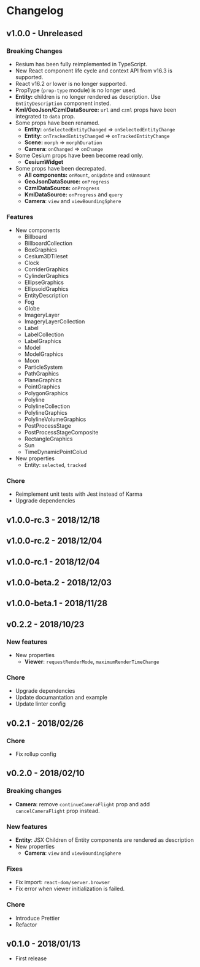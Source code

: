 # Changelog

## v1.0.0 - Unreleased

### Breaking Changes

- Resium has been fully reimplemented in TypeScript.
- New React component life cycle and context API from v16.3 is supported.
- React v16.2 or lower is no longer supported.
- PropType (`prop-type` module) is no longer used.
- **Entity:** children is no longer rendered as description. Use `EntityDescription` component insted.
- **Kml/GeoJson/CzmlDataSource:** `url` and `czml` props have been integrated to `data` prop.
- Some props have been renamed.
  - **Entity:** `onSelectedEntityChanged` => `onSelectedEntityChange`
  - **Entity:** `onTrackedEntityChanged` => `onTrackedEntityChange`
  - **Scene:** `morph` => `morphDuration`
  - **Camera**: `onChanged` => `onChange`
- Some Cesium props have been become read only.
  - **CesiumWidget**
- Some props have been decrepated.
  - **All components:** `onMount`, `onUpdate` and `onUnmount`
  - **GeoJsonDataSource:** `onProgress`
  - **CzmlDataSource:** `onProgress`
  - **KmlDataSource:** `onProgress` and `query`
  - **Camera**: `view` and `viewBoundingSphere`

### Features

- New components
  - Billboard
  - BillboardCollection
  - BoxGraphics
  - Cesium3DTileset
  - Clock
  - CorriderGraphics
  - CylinderGraphics
  - EllipseGraphics
  - EllipsoidGraphics
  - EntityDescription
  - Fog
  - Globe
  - ImageryLayer
  - ImageryLayerCollection
  - Label
  - LabelCollection
  - LabelGraphics
  - Model
  - ModelGraphics
  - Moon
  - ParticleSystem
  - PathGraphics
  - PlaneGraphics
  - PointGraphics
  - PolygonGraphics
  - Polyline
  - PolylineCollection
  - PolylineGraphics
  - PolylineVolumeGraphics
  - PostProcessStage
  - PostProcessStageComposite
  - RectangleGraphics
  - Sun
  - TimeDynamicPointColud
- New properties
  - Entity: `selected`, `tracked`

### Chore

- Reimplement unit tests with Jest instead of Karma
- Upgrade dependencies

## v1.0.0-rc.3 - 2018/12/18

## v1.0.0-rc.2 - 2018/12/04

## v1.0.0-rc.1 - 2018/12/04

## v1.0.0-beta.2 - 2018/12/03

## v1.0.0-beta.1 - 2018/11/28

## v0.2.2 - 2018/10/23

### New features

- New properties
  - **Viewer**: `requestRenderMode`, `maximumRenderTimeChange`

### Chore

- Upgrade dependencies
- Update documantation and example
- Update linter config

## v0.2.1 - 2018/02/26

### Chore
- Fix rollup config

## v0.2.0 - 2018/02/10

### Breaking changes

- **Camera**: remove `continueCameraFlight` prop and add `cancelCameraFlight` prop instead.

### New features

- **Entity**: JSX Children of Entity components are rendered as description
- New properties
  - **Camera**: `view` and `viewBoundingSphere`

### Fixes

- Fix import: `react-dom/server.browser`
- Fix error when viewer initialization is failed.

### Chore

- Introduce Prettier
- Refactor

## v0.1.0 - 2018/01/13

- First release
